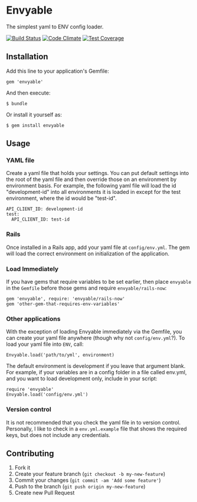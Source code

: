 # Envyable

The simplest yaml to ENV config loader.

[![Build Status](https://travis-ci.org/philnash/envyable.svg?branch=master)](https://travis-ci.org/philnash/envyable) [![Code Climate](https://codeclimate.com/github/philnash/envyable/badges/gpa.svg)](https://codeclimate.com/github/philnash/envyable) [![Test Coverage](https://codeclimate.com/github/philnash/envyable/badges/coverage.svg)](https://codeclimate.com/github/philnash/envyable/coverage)

## Installation

Add this line to your application's Gemfile:

    gem 'envyable'

And then execute:

    $ bundle

Or install it yourself as:

    $ gem install envyable

## Usage

### YAML file

Create a yaml file that holds your settings. You can put default settings into the root of the yaml file and then override those on an environment by environment basis. For example, the following yaml file will load the id "development-id" into all environments it is loaded in except for the test environment, where the id would be "test-id".

```
API_CLIENT_ID: development-id
test:
  API_CLIENT_ID: test-id
```

### Rails

Once installed in a Rails app, add your yaml file at `config/env.yml`. The gem will load the correct environment on initialization of the application.

### Load Immediately

If you have gems that require variables to be set earlier, then place `envyable` in the `Gemfile` before those gems and require `envyable/rails-now`:
```
gem 'envyable', require: 'envyable/rails-now'
gem 'other-gem-that-requires-env-variables'
```

### Other applications

With the exception of loading Envyable immediately via the Gemfile, you can create your yaml file anywhere (though why not `config/env.yml`?). To load your yaml file into `ENV`, call:
```
Envyable.load('path/to/yml', environment)
```

The default environment is development if you leave that argument blank.  For example, if your variables are in a config folder in a file called env.yml, and you want to load development only, include in your script:
```
require 'envyable'
Envyable.load('config/env.yml')
```

### Version control

It is not recommended that you check the yaml file in to version control. Personally, I like to check in a `env.yml.example` file that shows the required keys, but does not include any credentials.

## Contributing

1. Fork it
2. Create your feature branch (`git checkout -b my-new-feature`)
3. Commit your changes (`git commit -am 'Add some feature'`)
4. Push to the branch (`git push origin my-new-feature`)
5. Create new Pull Request

